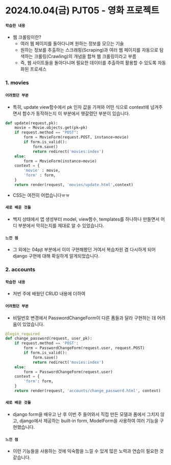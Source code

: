 # 2024.10.04(금) PJT05 - 영화 프로젝트


#### `학습한 내용`

- 웹 크롤링이란?
  - 여러 웹 페이지를 돌아다니며 원하는 정보를 모으는 기술
  - 원하는 정보를 추출하는 스크래핑(Scraping)과 여러 웹 페이지를 자동으로 탐색하는 크롤링(Crawling)의 개념을 합쳐 웹 크롤링이라고 부름
  - 즉, 웹 사이트들을 돌아다니며 필요한 데이터를 추출하여 활용할 수 있도록 자동화된 프로세스

### 1. movies

#### `어려웠던 부분`

- 특히, update view함수에서 pk 인자 값을 가져와 어떤 식으로 context에 넘겨주면서 함수가 동작하는지 이 부분에서 헷갈렸던 부분이 있습니다.

```py
def update(request,pk):
    movie = Movie.objects.get(pk=pk)
    if request.method == "POST":
        form = MovieForm(request.POST, instance=movie)
        if form.is_valid():
            form.save()
            return redirect('movies:index')
    else:
        form = MovieForm(instance=movie)
    context = {
        'movie' : movie,
        'form' : form,
    }
    return render(request, 'movies/update.html',context)
```

- CSS는 여전히 어렵습니다ㅠㅠ

#### `새로 배운 것들`

- 백지 상태에서 앱 생성부터 model, view함수, templates를 하나하나 만들면서 어디 부분에서 막히는지를 제대로 알 수 있었습니다.

#### `느낀 점`

- 그 외에는 04pjt 부분에서 이미 구현해봤던 거여서 복습차원 겸 다시하게 되어 django 구현에 대해 확실하게 알게되었습니다.



### 2. accounts

#### `학습한 내용`

  - 저번 주에 배웠던 CRUD 내용에 더하여

#### `어려웠던 부분`

- 비밀번호 변경에서 PasswordChangeForm이 다른 폼들과 달라 구현하는 데 어려움이 있었습니다.

```py
@login_required
def change_password(request, user_pk):
    if request.method == 'POST':
        form = PasswordChangeForm(request.user, request.POST)
        if form.is_valid():
            form.save()
            return redirect('movies:index')
    else:
        form = PasswordChangeForm(request.user)
    context = {
        'form': form,
    }
    return render(request, 'accounts/change_password.html', context)
```

#### `새로 배운 것들`

- django form을 배우고 난 후 이번 주 들어와서 직접 만든 모델과 폼에서 그치지 않고, django에서 제공하는 built-in form, ModelForm을 사용하여 여러 기능을 구현했습니다.


#### `느낀 점`

- 이런 기능들을 사용하는 것에 익숙함을 느낄 수 있게 많은 노력과 연습이 필요한 것 같습니다.